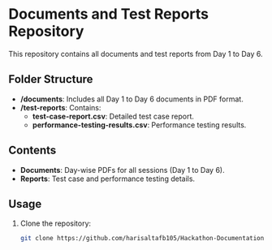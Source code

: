 # Documents and Test Reports Repository

This repository contains all documents and test reports from Day 1 to Day 6.

## Folder Structure
- **/documents**: Includes all Day 1 to Day 6 documents in PDF format.
- **/test-reports**: Contains:
  - **test-case-report.csv**: Detailed test case report.
  - **performance-testing-results.csv**: Performance testing results.

## Contents
- **Documents**: Day-wise PDFs for all sessions (Day 1 to Day 6).
- **Reports**: Test case and performance testing details.

## Usage
1. Clone the repository:
   ```bash
   git clone https://github.com/harisaltafb105/Hackathon-Documentation-.git
